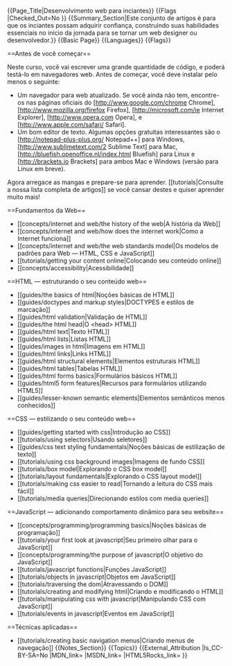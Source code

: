{{Page_Title|Desenvolvimento web para inciantes}}
{{Flags
|Checked_Out=No
}}
{{Summary_Section|Este conjunto de artigos é para que os inciantes possam adquirir confiança, construindo suas habilidades essenciais no início da jornada para se tornar um web designer ou desenvolvedor.}}
{{Basic Page}}
{{Languages}}
{{Flags}}

==Antes de você começar==

Neste curso, você vai escrever uma grande quantidade de código, e poderá testá-lo em navegadores web. Antes de começar, você deve instalar pelo menos o seguinte:

* Um navegador para web atualizado. Se você ainda não tem, encontre-os nas páginas oficiais do [http://www.google.com/chrome Chrome], [http://www.mozilla.org/firefox Firefox], [http://microsoft.com/ie Internet Explorer], [http://www.opera.com Opera], e [http://www.apple.com/safari/ Safari].
* Um bom editor de texto. Algumas opções gratuitas interessantes são o [http://notepad-plus-plus.org/ Notepad++] para Windows, [http://www.sublimetext.com/2 Sublime Text] para Mac, [http://bluefish.openoffice.nl/index.html Bluefish] para Linux e [http://brackets.io Brackets] para ambos Mac e Windows (versão para Linux em breve).

Agora arregace as mangas e prepare-se para aprender. [[tutorials|Consulte a nossa lista completa de artigos]] se você cansar destes e quiser aprender muito mais!

==Fundamentos da Web==

* [[concepts/internet and web/the history of the web|A história da Web]]
* [[concepts/internet and web/how does the internet work|Como a Internet funciona]]
* [[concepts/internet and web/the web standards model|Os modelos de padrões para Web — HTML, CSS e JavaScript]]
* [[tutorials/getting your content online|Colocando seu conteúdo online]]
* [[concepts/accessibility|Acessibilidade]]

==HTML — estruturando o seu conteúdo web==

* [[guides/the basics of html|Noções básicas de HTML]]
* [[guides/doctypes and markup styles|DOCTYPES e estilos de marcação]]
* [[guides/html validation|Validação de HTML]]
* [[guides/the html head|O &lt;head&gt; HTML]]
* [[guides/html text|Texto HTML]]
* [[guides/html lists|Listas HTML]]
* [[guides/images in html|Imagens em HTML]]
* [[guides/html links|Links HTML]]
* [[guides/html structural elements|Elementos estruturais HTML]]
* [[guides/html tables|Tabelas HTML]]
* [[guides/html forms basics|Formulários básicos HTML]]
* [[guides/html5 form features|Recursos para formulários utilizando HTML5]]
* [[guides/lesser-known semantic elements|Elementos semânticos menos conhecidos]]

==CSS — estilizando o seu conteúdo web==

* [[guides/getting started with css|Introdução ao CSS]]
* [[tutorials/using selectors|Usando seletores]]
* [[guides/css text styling fundamentals|Noções básicas de estilização de texto]]
* [[tutorials/using css background images|Imagens de fundo CSS]]
* [[tutorials/box model|Explorando o CSS box model]]
* [[tutorials/layout fundamentals|Explorando o CSS layout model]]
* [[tutorials/making css easier to read|Tornando a leitura do CSS mais fácil]]
* [[tutorials/media queries|Direcionando estilos com media queries]]

==JavaScript — adicionando comportamento dinâmico para seu website==

* [[concepts/programming/programming basics|Noções básicas de programação]]
* [[tutorials/your first look at javascript|Seu primeiro olhar para o JavaScript]]
* [[concepts/programming/the purpose of javascript|O objetivo do JavaScript]]
* [[tutorials/javascript functions|Funções JavaScript]]
* [[tutorials/objects in javascript|Objetos em JavaScript]]
* [[tutorials/traversing the dom|Atravessando o DOM]]
* [[tutorials/creating and modifying html|Criando e modificando o HTML]]
* [[tutorials/manipulating css with javascript|Manipulando CSS com JavaScript]]
* [[tutorials/events in javascript|Eventos em JavaScript]]

==Técnicas aplicadas==

* [[tutorials/creating basic navigation menus|Criando menus de navegação]]
{{Notes_Section}}
{{Topics}}
{{External_Attribution
|Is_CC-BY-SA=No
|MDN_link=
|MSDN_link=
|HTML5Rocks_link=
}}